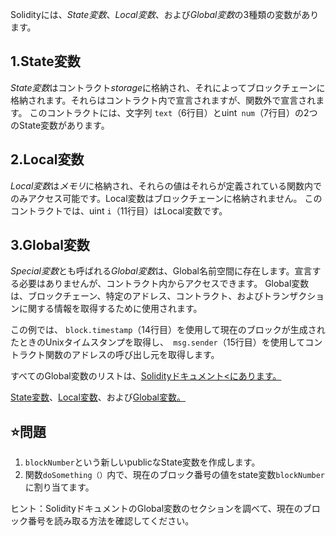 Solidityには、*State変数*、*Local変数*、および*Global変数*の3種類の変数があります。

## 1.State変数
*State変数*はコントラクト*storage*に格納され、それによってブロックチェーンに格納されます。それらはコントラクト内で宣言されますが、関数外で宣言されます。
このコントラクトには、文字列 `text`（6行目）とuint` num`（7行目）の2つのState変数があります。

## 2.Local変数
*Local変数*は*メモリ*に格納され、それらの値はそれらが定義されている関数内でのみアクセス可能です。Local変数はブロックチェーンに格納されません。
このコントラクトでは、uint `i`（11行目）はLocal変数です。

## 3.Global変数
*Special変数*とも呼ばれる*Global変数*は、Global名前空間に存在します。宣言する必要はありませんが、コントラクト内からアクセスできます。
Global変数は、ブロックチェーン、特定のアドレス、コントラクト、およびトランザクションに関する情報を取得するために使用されます。

この例では、 `block.timestamp`（14行目）を使用して現在のブロックが生成されたときのUnixタイムスタンプを取得し、` msg.sender`（15行目）を使用してコントラクト関数のアドレスの呼び出し元を取得します。

すべてのGlobal変数のリストは、<a href="https://docs.soliditylang.org/en/latest/cheatsheet.html?highlight=Variables#global-variables" target="_blank">Solidityドキュメント<にあります。 </a>

<a href="https://www.youtube.com/watch?v=hl692-xJPUQ"  target="_blank">State変数</a>、<a href="https://www .youtube.com / watch？v = 5Gxzwn0SQDU " target =" _ blank ">Local変数</a>、および<a href ="https://www.youtube.com/watch?v=ryA86ZiSD-w " target = "_blank">Global変数。</a>

## ⭐️問題
1. `blockNumber`という新しいpublicなState変数を作成します。
2. 関数`doSomething（）`内で、現在のブロック番号の値をstate変数`blockNumber`に割り当てます。

ヒント：SolidityドキュメントのGlobal変数のセクションを調べて、現在のブロック番号を読み取る方法を確認してください。
